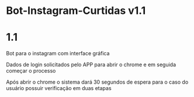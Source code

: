 # Bot-Instagram-Curtidas v1.1
# 1.1

 Bot para o instagram com interface gráfica

 Dados de login solicitados pelo APP para abrir o chrome e em seguida começar o processo

 Após abrir o chrome o sistema dará 30 segundos de espera para o caso do usuário possuir verificação em duas etapas

